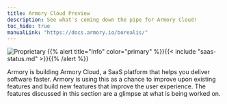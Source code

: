 ```yaml
---
title: Armory Cloud Preview
description: See what's coming down the pipe for Armory Cloud!
toc_hide: true
manualLink: "https://docs.armory.io/borealis/"
---
```

![Proprietary](/images/proprietary.svg)
{{% alert title="Info" color="primary" %}}{{< include "saas-status.md" >}}{{% /alert %}}

Armory is building Armory Cloud, a SaaS platform that helps you deliver software faster. Armory is using this as a chance to improve upon existing features and build new features that improve the user experience. The features discussed in this section are a glimpse at what is being worked on.